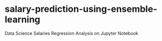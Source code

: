 # salary-prediction-using-ensemble-learning
Data Science Salaries Regression Analysis on Jupyter Notebook
